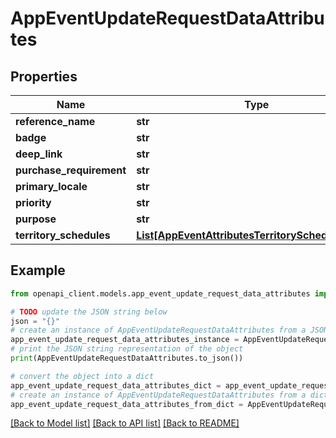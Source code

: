 # AppEventUpdateRequestDataAttributes


## Properties

Name | Type | Description | Notes
------------ | ------------- | ------------- | -------------
**reference_name** | **str** |  | [optional] 
**badge** | **str** |  | [optional] 
**deep_link** | **str** |  | [optional] 
**purchase_requirement** | **str** |  | [optional] 
**primary_locale** | **str** |  | [optional] 
**priority** | **str** |  | [optional] 
**purpose** | **str** |  | [optional] 
**territory_schedules** | [**List[AppEventAttributesTerritorySchedulesInner]**](AppEventAttributesTerritorySchedulesInner.md) |  | [optional] 

## Example

```python
from openapi_client.models.app_event_update_request_data_attributes import AppEventUpdateRequestDataAttributes

# TODO update the JSON string below
json = "{}"
# create an instance of AppEventUpdateRequestDataAttributes from a JSON string
app_event_update_request_data_attributes_instance = AppEventUpdateRequestDataAttributes.from_json(json)
# print the JSON string representation of the object
print(AppEventUpdateRequestDataAttributes.to_json())

# convert the object into a dict
app_event_update_request_data_attributes_dict = app_event_update_request_data_attributes_instance.to_dict()
# create an instance of AppEventUpdateRequestDataAttributes from a dict
app_event_update_request_data_attributes_from_dict = AppEventUpdateRequestDataAttributes.from_dict(app_event_update_request_data_attributes_dict)
```
[[Back to Model list]](../README.md#documentation-for-models) [[Back to API list]](../README.md#documentation-for-api-endpoints) [[Back to README]](../README.md)


